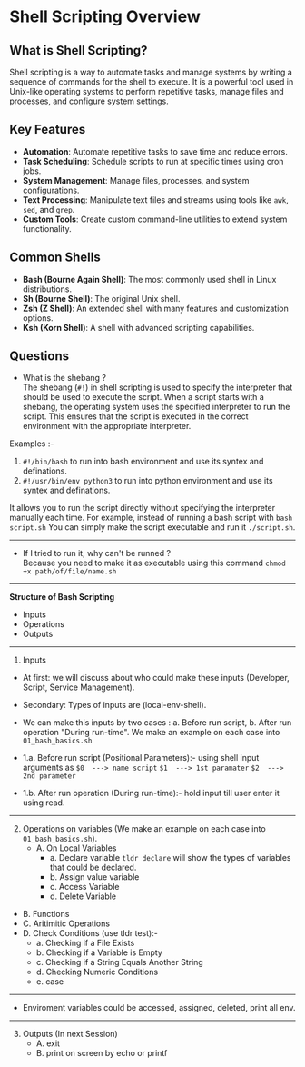 # Shell Scripting Overview

## What is Shell Scripting?

Shell scripting is a way to automate tasks and manage systems by writing a sequence of commands for the shell to execute. It is a powerful tool used in Unix-like operating systems to perform repetitive tasks, manage files and processes, and configure system settings.

## Key Features

- **Automation**: Automate repetitive tasks to save time and reduce errors.
- **Task Scheduling**: Schedule scripts to run at specific times using cron jobs.
- **System Management**: Manage files, processes, and system configurations.
- **Text Processing**: Manipulate text files and streams using tools like `awk`, `sed`, and `grep`.
- **Custom Tools**: Create custom command-line utilities to extend system functionality.

## Common Shells

- **Bash (Bourne Again Shell)**: The most commonly used shell in Linux distributions.
- **Sh (Bourne Shell)**: The original Unix shell.
- **Zsh (Z Shell)**: An extended shell with many features and customization options.
- **Ksh (Korn Shell)**: A shell with advanced scripting capabilities.

## Questions

+ What is the shebang ?<br />
The shebang (`#!`) in shell scripting is used to specify the interpreter that should be used to execute the script. When a script starts with a shebang, the operating system uses the specified interpreter to run the script. This ensures that the script is executed in the correct environment with the appropriate interpreter.

Examples :-<br />
1. `#!/bin/bash` to run into bash environment and use its syntex and definations.
2. `#!/usr/bin/env python3` to run into python environment and use its syntex and definations.

It allows you to run the script directly without specifying the interpreter manually each time. For example, instead of running a bash script with `bash script.sh` You can simply make the script executable and run it `./script.sh`.

------------------------------------------------------------------------------------------------------------------

+ If I tried to run it, why can't be runned ?<br />
Because you need to make it as executable using this command `chmod +x path/of/file/name.sh`

------------------------------------------------------------------------------------------------------------------
**Structure of Bash Scripting**<br />
+ Inputs
+ Operations
+ Outputs

------------------------------------------------------------------------------------------------------------------

1. Inputs<br />
  + At first: we will discuss about who could make these inputs (Developer, Script, Service Management).
  + Secondary: Types of inputs are (local-env-shell).
  + We can make this inputs by two cases : a. Before run script, b. After run operation "During run-time". We make an example on each case into `01_bash_basics.sh`
  + 1.a. Before run script (Positional Parameters):-
using shell input arguments as `$0  ---> name script` `$1  ---> 1st paramater` `$2  ---> 2nd parameter`
  
  + 1.b. After run operation (During run-time):-
hold input till user enter it using read.


------------------------------------------------------------------------------------------------------------------


2. Operations on variables (We make an example on each case into `01_bash_basics.sh`).<br />
   + A. On Local Variables
     + a. Declare variable `tldr declare` will show the types of variables that could be declared.
     + b. Assign value variable
     + c. Access Variable
     + d. Delete Variable

  + B. Functions
  + C. Aritimitic Operations
  + D. Check Conditions (use tldr test):- 
      + a. Checking if a File Exists
      + b. Checking if a Variable is Empty
      + c. Checking if a String Equals Another String
      + d. Checking Numeric Conditions
      + e. case

------------------------------------------------------------------------------------------------------------------

+ Enviroment variables could be accessed, assigned, deleted, print all env.

------------------------------------------------------------------------------------------------------------------

3. Outputs (In next Session)<br />
   + A. exit
   + B. print on screen by echo or printf





